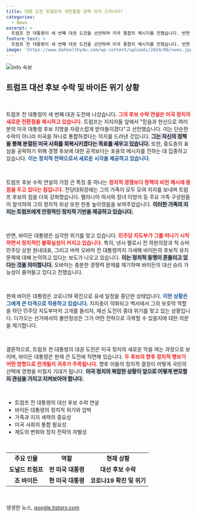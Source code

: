 ```yaml
---
title: 대권 도전 트럼프의 국민통합 강력 의지 드러나다!
categories:
  - News
excerpt: >
  트럼프 전 대통령이 세 번째 대권 도전을 선언하며 미국 통합의 메시지를 전했습니다. 반면, 바이든 대통령은 민주당 지도부의 사퇴 압박으로 중대 위기를 겪고 있습니다. 클릭하고 확인하세요!
feature_text: >
  트럼프 전 대통령이 세 번째 대권 도전을 선언하며 미국 통합의 메시지를 전했습니다. 반면, 바이든 대통령은 민주당 지도부의 사퇴 압박으로 중대 위기를 겪고 있습니다. 클릭하고 확인하세요!
image: 'https://www.behealthy4u.com/wp-content/uploads/2024/06/news.jpg'
---
```


<p><img src="https://www.behealthy4u.com/wp-content/uploads/2024/06/news.jpg" alt="info 속보" /></p>

<h2 data-ke-size="size26">트럼프 대선 후보 수락 및 바이든 위기 상황</h2>

<p data-ke-size="size16">&nbsp;</p>

<p>트럼프 전 대통령이 세 번째 대권 도전에 나섰습니다. <b><span style="color: #ee2323;">그의 후보 수락 연설은 미국 정치의 새로운 전환점을 제시하고 있습니다.</span></b> 트럼프는 지지자들 앞에서 "믿음과 헌신으로 여러분의 미국 대통령 후보 지명을 자랑스럽게 받아들이겠다"고 선언했습니다. 이는 단순한 수락이 아니라 미국을 하나로 통합하겠다는 의지를 드러낸 것입니다. <b><span style="background-color: #21538527;">그는 자신의 정책을 통해 분열된 미국 사회를 회복시키겠다는 목표를 세우고 있습니다.</span></b> 또한, 중도층의 표심을 공략하기 위해 경쟁 후보에 대한 공격보다는 포용의 메시지를 전하는 데 집중하고 있습니다. <b><span style="color: #1a5490;">이는 정치적 전략으로서 새로운 시각을 제공하고 있습니다.</span></b></p>

<p data-ke-size="size16">&nbsp;</p>

<p>트럼프 후보 수락 연설의 가장 큰 특징 중 하나는 <b><span style="color: #ee2323;">정치적 경쟁보다 정책의 비전 제시에 중점을 두고 있다는 점입니다.</span></b> 전당대회장에는 그의 가족이 모두 모여 지지를 보내며 트럼프 후보의 힘을 더욱 강화했습니다. 멜라니아 여사와 장녀 이방카 등 주요 가족 구성원들이 참석하여 그의 정치적 위상 또한 한층 높아졌음을 보여주었습니다. <b><span style="background-color: #21538527;">이러한 가족의 지지는 트럼프에게 안정적인 정치적 기반을 제공하고 있습니다.</span></b> </p>

<p data-ke-size="size16">&nbsp;</p>

<p>반면, 바이든 대통령은 심각한 위기를 맞고 있습니다. <b><span style="color: #ee2323;">민주당 지도부가 그를 떠나기 시작하면서 정치적인 불확실성이 커지고 있습니다.</span></b> 특히, 낸시 펠로시 전 하원의장과 척 슈머 민주당 상원 원내대표, 그리고 버락 오바마 전 대통령까지 가세해 바이든의 후보직 유지 문제에 대해 논의하고 있다는 보도가 나오고 있습니다. <b><span style="background-color: #21538527;">이는 정치적 동맹이 흔들리고 있다는 것을 의미합니다.</span></b> 오바마는 충분한 경쟁력 문제를 제기하며 바이든의 대선 승리 가능성이 줄어들고 있다고 전했습니다. </p>

<p data-ke-size="size16">&nbsp;</p>

<p>현재 바이든 대통령은 코로나19 확진으로 유세 일정을 중단한 상태입니다. <b><span style="color: #1a5490;">이런 상황은 그에게 큰 타격으로 작용하고 있습니다.</span></b> 지지층이 약화되고 백서에서 그의 보호막 역할을 하던 민주당 지도부마저 고개를 돌리자, 재선 도전이 중대 위기를 맞고 있는 상황입니다. 다가오는 선거에서의 불안정성은 그가 어떤 전략으로 극복할 수 있을지에 대한 의문을 제기합니다. </p>

<p data-ke-size="size16">&nbsp;</p>

<p>결론적으로, 트럼프 전 대통령의 대권 도전은 미국 정치의 새로운 막을 여는 과정으로 보이며, 바이든 대통령은 현재 큰 도전에 직면해 있습니다. <b><span style="color: #ee2323;">두 후보의 향후 정치적 행보가 어떤 방향으로 전개될지 귀추가 주목됩니다.</span></b> 향후 이들의 정치적 결정이 어떻게 국민의 선택에 영향을 미칠지 기대가 됩니다. <b><span style="background-color: #21538527;">미국 정치의 복잡한 상황이 앞으로 어떻게 변모할지 관심을 가지고 지켜보아야 합니다.</span></b></p>

<p data-ke-size="size16">&nbsp;</p>

<ul>
    <li>트럼프 전 대통령의 대선 후보 수락 연설</li>
    <li>바이든 대통령의 정치적 위기와 압박</li>
    <li>가족과 지지 세력의 중요성</li>
    <li>미국 사회의 통합 필요성</li>
    <li>제도의 변화와 정치 전략의 차별성</li>
</ul>

<p data-ke-size="size16">&nbsp;</p>

<table>
    <tr>
        <td style="text-align: center; height: 17px;"><b>주요 인물</b></td>
        <td style="text-align: center; height: 17px;"><b>역할</b></td>
        <td style="text-align: center; height: 17px;"><b>현재 상황</b></td>
    </tr>
    <tr>
        <td style="text-align: center; height: 17px;"><b>도널드 트럼프</b></td>
        <td style="text-align: center; height: 17px;"><b>전 미국 대통령</b></td>
        <td style="text-align: center; height: 17px;"><b>대선 후보 수락</b></td>
    </tr>
    <tr>
        <td style="text-align: center; height: 17px;"><b>조 바이든</b></td>
        <td style="text-align: center; height: 17px;"><b>현 미국 대통령</b></td>
        <td style="text-align: center; height: 17px;"><b>코로나19 확진 및 위기</b></td>
    </tr>
</table>

<p data-ke-size="size16">&nbsp;</p>
생생한 뉴스, <a href="https://qoogle.tistory.com" rel="dofollow">qoogle.tistory.com</a>


